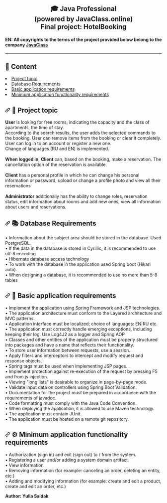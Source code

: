 <h2 align="center"> 🎓 Java Professional <br/>(powered by JavaClass.online)<br/>Final project: HotelBooking</h2>

<h4> EN: All copyrights to the terms of the project provided below belong to the company 
<a href="https://javaclass.online" rel="nofollow">JavaClass</a><br>
</h4>
<hr align="center">

<h2> 
📑 Content
</h2>
<li><a href="#project-topic">Project topic</a></li>
<li><a href="#db-requirements">Database Requirements</a></li>
<li><a href="#basic-application-requirements">Basic application requirements</a></li>
<li><a href="#min-application-functionality-requirements">Minimum application functionality requirements</a></li>

<h2> 
<a id="user-content-project-topic" class="anchor" aria-hidden="true" href="#project-topic">
<svg class="oct icon-link" viewBox="0 0 16 16" version="1.1" width="16" height="16" aria-hidden="true">
<path fill-rule="evenodd" d="M7.775 3.275a.75.75 0 001.06 1.06l1.25-1.25a2 2 0 112.83 2.83l-2.5 2.5a2 2 0 01-2.83 0 .75.75 0 00-1.06 1.06 3.5 3.5 0 004.95 0l2.5-2.5a3.5 3.5 0 00-4.95-4.95l-1.25 1.25zm-4.69 9.64a2 2 0 010-2.83l2.5-2.5a2 2 0 012.83 0 .75.75 0 001.06-1.06 3.5 3.5 0 00-4.95 0l-2.5 2.5a3.5 3.5 0 004.95 4.95l1.25-1.25a.75.75 0 00-1.06-1.06l-1.25 1.25a2 2 0 01-2.83 0z"></path>
</svg></a>
🛒 Project topic
</h2>
<p>
<strong>User</strong> is looking for free rooms, indicating the capacity and the class of apartments, the time of stay.<br> According to the search results, the user adds the selected commands to the booking. User can remove items from the booking or clear it completely. User can log in to an account or register a new one. <br>
Change of languages (RU and EN) is implemented.
<br><br>
<strong>When logged in</strong>, <strong>Client</strong> can, based on the booking, make a reservation. The cancellation option of the reservation is available.<br>
<br>
<strong>Client</strong> has a personal profile in which he can change his personal information or password, upload or change a profile photo and view all their reservations
<br><br>
<strong>Administrator</strong> additionally has the ability to change roles, reservation status, edit information about rooms and add new ones, view all information about users and reservations.
</p>

<h2> 
<a id="user-content-db-requirements" class="anchor" aria-hidden="true" href="#db-requirements">
<svg class="octicon octicon-link" viewBox="0 0 16 16" version="1.1" width="16" height="16" aria-hidden="true">
<path fill-rule="evenodd" d="M7.775 3.275a.75.75 0 001.06 1.06l1.25-1.25a2 2 0 112.83 2.83l-2.5 2.5a2 2 0 01-2.83 0 .75.75 0 00-1.06 1.06 3.5 3.5 0 004.95 0l2.5-2.5a3.5 3.5 0 00-4.95-4.95l-1.25 1.25zm-4.69 9.64a2 2 0 010-2.83l2.5-2.5a2 2 0 012.83 0 .75.75 0 001.06-1.06 3.5 3.5 0 00-4.95 0l-2.5 2.5a3.5 3.5 0 004.95 4.95l1.25-1.25a.75.75 0 00-1.06-1.06l-1.25 1.25a2 2 0 01-2.83 0z"></path>
</svg></a>
📚 Database Requirements
</h2>
<p>
• Information about the subject area should be stored in the database. Used PostgreSQL.<br>
• If the data in the database is stored in Cyrillic, it is recommended to use utf-8 encoding<br>
• Hibernate database access technology<br>
• To work with the database in the application used Spring boot (Hikari auto).<br>
• When designing a database, it is recommended to use no more than 5-8 tables<br>
</p>

<h2> 
<a id="user-content-basic-application-requirements" class="anchor" aria-hidden="true" href="#basic-application-requirements">
<svg class="octicon octicon-link" viewBox="0 0 16 16" version="1.1" width="16" height="16" aria-hidden="true">
<path fill-rule="evenodd" d="M7.775 3.275a.75.75 0 001.06 1.06l1.25-1.25a2 2 0 112.83 2.83l-2.5 2.5a2 2 0 01-2.83 0 .75.75 0 00-1.06 1.06 3.5 3.5 0 004.95 0l2.5-2.5a3.5 3.5 0 00-4.95-4.95l-1.25 1.25zm-4.69 9.64a2 2 0 010-2.83l2.5-2.5a2 2 0 012.83 0 .75.75 0 001.06-1.06 3.5 3.5 0 00-4.95 0l-2.5 2.5a3.5 3.5 0 004.95 4.95l1.25-1.25a.75.75 0 00-1.06-1.06l-1.25 1.25a2 2 0 01-2.83 0z"></path>
</svg></a>
🗿 Basic application requirements
</h2>
<p>
• Implement the application using Spring Framework and JSP technologies.<br>
• The application architecture must conform to the Layered architecture and MVC patterns.<br>
• Application interface must be localized; choice of languages: EN|RU etc.<br>
• The application must correctly handle emerging exceptions, including keeping their log. Use Log4J2 as a logger and Spring AOP<br>
• Classes and other entities of the application must be properly structured into packages and have a name that reflects their functionality.<br>
• To store user information between requests, use a session.<br>
• Apply filters and interceptors to intercept and modify request and response objects.<br>
• Spring tags must be used when implementing JSP pages.<br>
• Implement protection against re-execution of the request by pressing F5 and from js injection.<br>
• Viewing "long lists" is desirable to organize in page-by-page mode.<br>
• Validate input data on controllers using Spring Boot Validation.<br>
• Documentation for the project must be prepared in accordance with the requirements of javadoc.<br>
• Code formatting must comply with the Java Code Convention.<br>
• When deploying the application, it is allowed to use Maven technology.<br>
• The application must contain JUnit.<br>
• The application must be hosted on a remote git repository.<br>
</p>

<h2> 
<a id="user-content-min-application-functionality-requirements" class="anchor" aria-hidden="true" href="#min-application-functionality-requirements">
<svg class="octicon octicon-link" viewBox="0 0 16 16" version="1.1" width="16" height="16" aria-hidden="true">
<path fill-rule="evenodd" d="M7.775 3.275a.75.75 0 001.06 1.06l1.25-1.25a2 2 0 112.83 2.83l-2.5 2.5a2 2 0 01-2.83 0 .75.75 0 00-1.06 1.06 3.5 3.5 0 004.95 0l2.5-2.5a3.5 3.5 0 00-4.95-4.95l-1.25 1.25zm-4.69 9.64a2 2 0 010-2.83l2.5-2.5a2 2 0 012.83 0 .75.75 0 001.06-1.06 3.5 3.5 0 00-4.95 0l-2.5 2.5a3.5 3.5 0 004.95 4.95l1.25-1.25a.75.75 0 00-1.06-1.06l-1.25 1.25a2 2 0 01-2.83 0z"></path>
</svg></a>
⚙ Minimum application functionality requirements 
</h2>
<p>
• Authorization (sign in) and exit (sign out) to / from the system.<br>
• Registering a user and/or adding a system domain artifact.<br>
• View information<br>
• Removing information (for example: canceling an order, deleting an entity, etc.)<br>
• Adding and modifying information (for example: create and edit a product, create and edit an order, etc.)<br>
</p>
<strong>Author: Yulia Saidak</strong>